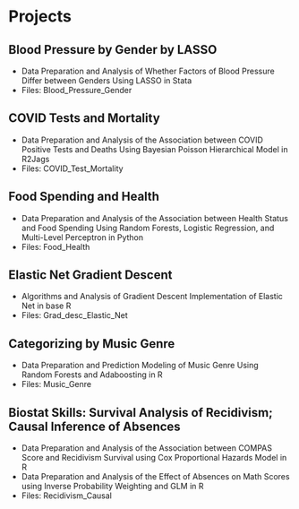 # Projects

## Blood Pressure by Gender by LASSO
- Data Preparation and Analysis of Whether Factors of Blood Pressure Differ between Genders Using LASSO in Stata
- Files: Blood_Pressure_Gender

## COVID Tests and Mortality
- Data Preparation and Analysis of the Association between COVID Positive Tests and Deaths Using Bayesian Poisson Hierarchical Model in R2Jags
- Files: COVID_Test_Mortality

## Food Spending and Health
- Data Preparation and Analysis of the Association between Health Status and Food Spending Using Random Forests, Logistic Regression, and Multi-Level Perceptron in Python
- Files: Food_Health

## Elastic Net Gradient Descent
- Algorithms and Analysis of Gradient Descent Implementation of Elastic Net in base R
- Files: Grad_desc_Elastic_Net

## Categorizing by Music Genre
- Data Preparation and Prediction Modeling of Music Genre Using Random Forests and Adaboosting in R
- Files: Music_Genre

## Biostat Skills: Survival Analysis of Recidivism; Causal Inference of Absences
- Data Preparation and Analysis of the Association between COMPAS Score and Recidivism Survival using Cox Proportional Hazards Model in R
- Data Preparation and Analysis of the Effect of Absences on Math Scores using Inverse Probability Weighting and GLM in R
- Files: Recidivism_Causal
